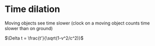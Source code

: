 # Time dilation
Moving objects see time slower (clock on a moving object counts time slower than on ground)

$\Delta t = \frac{t'}{\sqrt(1-v^2/c^2)}$